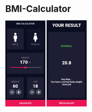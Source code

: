# BMI-Calculator

<img src="https://github.com/AzharKV/bmi_calculator/blob/master/screenshots/IMG_20210701_130702.jpg?raw=true" width="25%">   <img src="https://github.com/AzharKV/bmi_calculator/blob/master/screenshots/IMG_20210701_130721.jpg?raw=true" width="25%">
